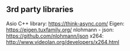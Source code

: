 ## 3rd party libraries
Asio C++ library: https://think-async.com/
Eigen: https://eigen.tuxfamily.org/
nlohmann - json: https://github.com/nlohmann/json
x264: http://www.videolan.org/developers/x264.html